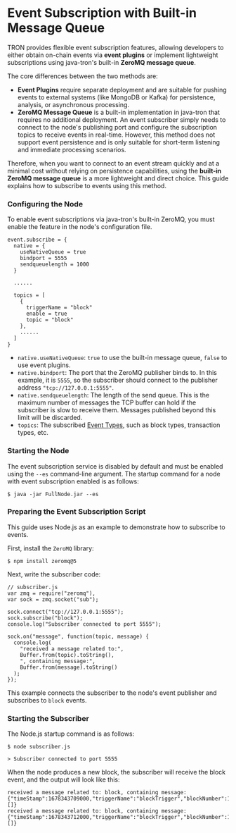 # Event Subscription with Built-in Message Queue

TRON provides flexible event subscription features, allowing developers to either obtain on-chain events via **event plugins** or implement lightweight subscriptions using java-tron's built-in **ZeroMQ message queue**.

The core differences between the two methods are:

  * **Event Plugins** require separate deployment and are suitable for pushing events to external systems (like MongoDB or Kafka) for persistence, analysis, or asynchronous processing.
  * **ZeroMQ Message Queue** is a built-in implementation in java-tron that requires no additional deployment. An event subscriber simply needs to connect to the node's publishing port and configure the subscription topics to receive events in real-time. However, this method does not support event persistence and is only suitable for short-term listening and immediate processing scenarios.

Therefore, when you want to connect to an event stream quickly and at a minimal cost without relying on persistence capabilities, using the **built-in ZeroMQ message queue** is a more lightweight and direct choice. This guide explains how to subscribe to events using this method.

### Configuring the Node

To enable event subscriptions via java-tron's built-in ZeroMQ, you must enable the feature in the node's configuration file.

```
event.subscribe = {
  native = {
    useNativeQueue = true  
    bindport = 5555  
    sendqueuelength = 1000  
  }

  ......
 
  topics = [
    {
      triggerName = "block"  
      enable = true
      topic = "block"  
    },
    ......
  ]
}
```

  * `native.useNativeQueue`: `true` to use the built-in message queue, `false` to use event plugins.
  * `native.bindport`: The port that the ZeroMQ publisher binds to. In this example, it is `5555`, so the subscriber should connect to the publisher address `"tcp://127.0.0.1:5555"`.
  * `native.sendqueuelength`: The length of the send queue. This is the maximum number of messages the TCP buffer can hold if the subscriber is slow to receive them. Messages published beyond this limit will be discarded.
  * `topics`: The subscribed [Event Types](../event/#event-types), such as block types, transaction types, etc.

### Starting the Node

The event subscription service is disabled by default and must be enabled using the `--es` command-line argument. The startup command for a node with event subscription enabled is as follows:

```
$ java -jar FullNode.jar --es
```

### Preparing the Event Subscription Script

This guide uses Node.js as an example to demonstrate how to subscribe to events.

First, install the `ZeroMQ` library:

```
$ npm install zeromq@5
```

Next, write the subscriber code:

```
// subscriber.js
var zmq = require("zeromq"),
var sock = zmq.socket("sub");

sock.connect("tcp://127.0.0.1:5555");
sock.subscribe("block");
console.log("Subscriber connected to port 5555");

sock.on("message", function(topic, message) {
  console.log(
    "received a message related to:",
    Buffer.from(topic).toString(),
    ", containing message:",
    Buffer.from(message).toString()
  );
});
```

This example connects the subscriber to the node's event publisher and subscribes to `block` events.

### Starting the Subscriber

The Node.js startup command is as follows:

```
$ node subscriber.js

> Subscriber connected to port 5555
```

When the node produces a new block, the subscriber will receive the block event, and the output will look like this:

```
received a message related to: block, containing message: {"timeStamp":1678343709000,"triggerName":"blockTrigger","blockNumber":1361,"blockHash":"00000000000005519b3995cd638753a862c812d1bda11de14bbfaa5ad3383280","transactionSize":0,"latestSolidifiedBlockNumber":1361,"transactionList":[]}
received a message related to: block, containing message: {"timeStamp":1678343712000,"triggerName":"blockTrigger","blockNumber":1362,"blockHash":"0000000000000552d53d1bdd9929e4533a983f14df8931ee9b3bf6d6c74a47b0","transactionSize":0,"latestSolidifiedBlockNumber":1362,"transactionList":[]}
```